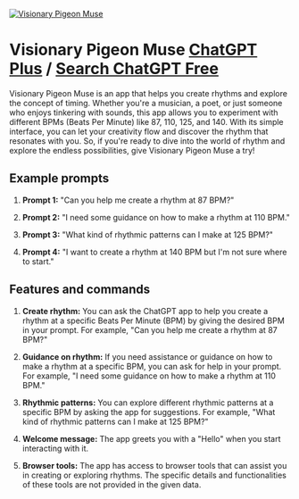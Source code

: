 
[![Visionary Pigeon Muse](https://files.oaiusercontent.com/file-Tg3mlSimE8ON2fTvBAa8kMnZ?se=2123-10-17T20%3A55%3A58Z&sp=r&sv=2021-08-06&sr=b&rscc=max-age%3D31536000%2C%20immutable&rscd=attachment%3B%20filename%3D1fe78a3e-2595-424f-8079-7e37e2876fe6.png&sig=qmXEEKzUdF27PiuWzUC%2BMEu%2BrJQ1MyWPWgqKhZHxsns%3D)](https://chat.openai.com/g/g-WYgy6D0VO-visionary-pigeon-muse)

# Visionary Pigeon Muse [ChatGPT Plus](https://chat.openai.com/g/g-WYgy6D0VO-visionary-pigeon-muse) / [Search ChatGPT Free](https://gptcall.net/index.html#/?search=Visionary%20Pigeon%20Muse)

Visionary Pigeon Muse is an app that helps you create rhythms and explore the concept of timing. Whether you're a musician, a poet, or just someone who enjoys tinkering with sounds, this app allows you to experiment with different BPMs (Beats Per Minute) like 87, 110, 125, and 140. With its simple interface, you can let your creativity flow and discover the rhythm that resonates with you. So, if you're ready to dive into the world of rhythm and explore the endless possibilities, give Visionary Pigeon Muse a try!

## Example prompts

1. **Prompt 1:** "Can you help me create a rhythm at 87 BPM?"

2. **Prompt 2:** "I need some guidance on how to make a rhythm at 110 BPM."

3. **Prompt 3:** "What kind of rhythmic patterns can I make at 125 BPM?"

4. **Prompt 4:** "I want to create a rhythm at 140 BPM but I'm not sure where to start."

## Features and commands

1. **Create rhythm:** You can ask the ChatGPT app to help you create a rhythm at a specific Beats Per Minute (BPM) by giving the desired BPM in your prompt. For example, "Can you help me create a rhythm at 87 BPM?"

2. **Guidance on rhythm:** If you need assistance or guidance on how to make a rhythm at a specific BPM, you can ask for help in your prompt. For example, "I need some guidance on how to make a rhythm at 110 BPM."

3. **Rhythmic patterns:** You can explore different rhythmic patterns at a specific BPM by asking the app for suggestions. For example, "What kind of rhythmic patterns can I make at 125 BPM?"

4. **Welcome message:** The app greets you with a "Hello" when you start interacting with it.

5. **Browser tools:** The app has access to browser tools that can assist you in creating or exploring rhythms. The specific details and functionalities of these tools are not provided in the given data.


